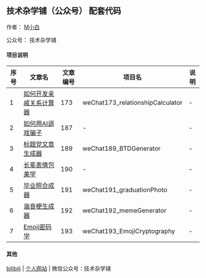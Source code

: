 ## 技术杂学铺（公众号） 配套代码

作者： [M小白](mwhitelab.com)

公众号： 技术杂学铺

#### 项目说明

| 序号 | 文章名 | 文章编号 | 项目名 | 说明 |
| --- | --- | --- | --- | --- |
| 1 | [如何开发亲戚关系计算器](https://mp.weixin.qq.com/s/2UiPc1yQULO_ta3s9ltbKQ) | 173 | weChat173_relationshipCalculator | - |
| 2 | [如何用AI调戏骗子](https://mp.weixin.qq.com/s/pSm_uLd67asJRGtqk9a0dw) | 187 | - | - |
| 3 | [标题党文章生成器](https://mp.weixin.qq.com/s/B0kEG4AJkHxGsgI8AaHjgg) | 189 | weChat189_BTDGenerator | - |
| 4 | [长辈表情包美学](https://mp.weixin.qq.com/s/cEWxLnFiUt5-JfSL4yK_pg) | 190 | - | - |
| 5 | [毕业照合成器](https://mp.weixin.qq.com/s/vZ-f5ZoDzVwN0qGjxQbXUw) | 191 | weChat191_graduationPhoto | - |
| 6 | [谐音梗生成器](https://mp.weixin.qq.com/s/NLqEhlMTaF1qxlDxAB2lAQ) | 192 | weChat192_memeGenerator | - |
| 7 | [Emoji密码学](https://mp.weixin.qq.com/s/MJoZx4BqcVmDrnmjeYj-xg) | 193 | weChat193_EmojiCryptography | - |

#### 其他

[bilibili](https://space.bilibili.com/3769932) | [个人网站](mwhitelab.com) | 微信公众号：技术杂学铺